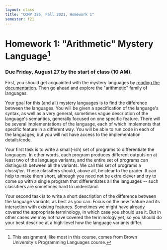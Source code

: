 ```yaml
---
layout: class
title: "COMP 325, Fall 2021, Homework 1"
semester: f21
---
```


# Homework 1: "Arithmetic" Mystery Language[^1]

### Due Friday, August 27 by the start of class (10 AM).

First, you should get acquainted with the mystery languages by
[reading the
documentation](https://github.com/shriram/mystery-languages). Then go
ahead and explore the "arithmetic" family of languages.

Your goal for this (and all) mystery languages is to find the
difference between the languages. You will be given a specification of
the language's syntax, as well as a very general, sometimes vague
description of the language's semantics, generally focused on one
specific feature. There will be several implementations of the
language, each of which implements that specific feature in a
different way. You will be able to run code in each of the languages,
but you will not have access to the implementation details/code.

Your first task is to write a small(-ish) set of programs to
differentiate the languages. In other words, each program produces
different outputs on at least two of the language variants, and the
entire set of programs can distinguish between all the variants. We
call this set of programs a *classifier*. These classifers should,
above all, be clear to the grader. It can help to make them short,
although you need not be extra clever and try to come up with a single
program that differentiates all the languages -- such classifiers are
sometimes hard to understand.

Your second task is to write a short description of the difference
between the language variants, as best as you can. Focus on the new
feature and its interaction with existing features. Sometimes we might
have already covered the appropriate terminology, in which case you
should use it. But in other cases we may not have covered the
terminology yet, so you should do your best describe at a high-level
how the language variants differ.

[^1]: This assignment, like most in this course, comes from Brown University's Programming Languages course.

